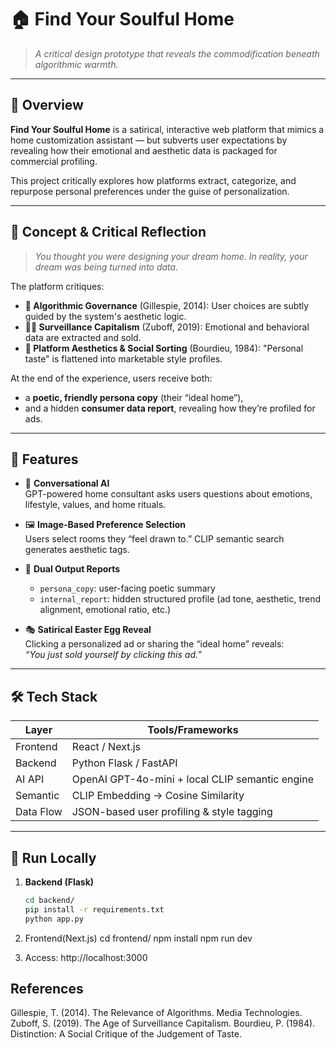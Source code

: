 # 🏠 Find Your Soulful Home

> _A critical design prototype that reveals the commodification beneath algorithmic warmth._

---

## 📌 Overview

**Find Your Soulful Home** is a satirical, interactive web platform that mimics a home customization assistant — but subverts user expectations by revealing how their emotional and aesthetic data is packaged for commercial profiling.

This project critically explores how platforms extract, categorize, and repurpose personal preferences under the guise of personalization.

---

## 🎯 Concept & Critical Reflection

> _You thought you were designing your dream home. In reality, your dream was being turned into data._

The platform critiques:

- **🧠 Algorithmic Governance** (Gillespie, 2014): User choices are subtly guided by the system's aesthetic logic.
- **🕵️‍♀️ Surveillance Capitalism** (Zuboff, 2019): Emotional and behavioral data are extracted and sold.
- **🎨 Platform Aesthetics & Social Sorting** (Bourdieu, 1984): "Personal taste" is flattened into marketable style profiles.

At the end of the experience, users receive both:
- a **poetic, friendly persona copy** (their “ideal home”),
- and a hidden **consumer data report**, revealing how they’re profiled for ads.

---

## 🧩 Features

- 🤖 **Conversational AI**  
  GPT-powered home consultant asks users questions about emotions, lifestyle, values, and home rituals.

- 🖼️ **Image-Based Preference Selection**  
  Users select rooms they “feel drawn to.” CLIP semantic search generates aesthetic tags.

- 🧠 **Dual Output Reports**  
  - `persona_copy`: user-facing poetic summary  
  - `internal_report`: hidden structured profile (ad tone, aesthetic, trend alignment, emotional ratio, etc.)

- 🎭 **Satirical Easter Egg Reveal**  
  Clicking a personalized ad or sharing the “ideal home” reveals:  
  _“You just sold yourself by clicking this ad.”_

---

## 🛠️ Tech Stack

| Layer       | Tools/Frameworks                                      |
|-------------|--------------------------------------------------------|
| Frontend    | React / Next.js                              |
| Backend     | Python Flask / FastAPI                                |
| AI API      | OpenAI GPT-4o-mini + local CLIP semantic engine     |
| Semantic    | CLIP Embedding → Cosine Similarity                    |
| Data Flow   | JSON-based user profiling & style tagging             |

---

## 🚀 Run Locally

1. **Backend (Flask)**  
   ```bash
   cd backend/
   pip install -r requirements.txt
   python app.py

2. Frontend(Next.js)
    cd frontend/
    npm install
    npm run dev

3. Access: http://localhost:3000

## References
Gillespie, T. (2014). The Relevance of Algorithms. Media Technologies.
Zuboff, S. (2019). The Age of Surveillance Capitalism.
Bourdieu, P. (1984). Distinction: A Social Critique of the Judgement of Taste.